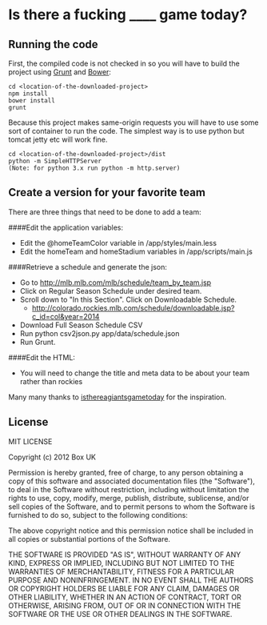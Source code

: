 # Is there a fucking ____ game today?

Running the code
-------

First, the compiled code is not checked in so you will have to build the project using [Grunt](http://gruntjs.com/) and [Bower](http://bower.io/):

    cd <location-of-the-downloaded-project>
    npm install
    bower install
    grunt

Because this project makes same-origin requests you will have to use some sort of container to run the code. The simplest way is to use python but tomcat jetty etc will work fine.
    
    cd <location-of-the-downloaded-project>/dist
    python -m SimpleHTTPServer
    (Note: for python 3.x run python -m http.server)
    
Create a version for your favorite team
-------

There are three things that need to be done to add a team:

####Edit the application variables:
- Edit the @homeTeamColor variable in <project>/app/styles/main.less
- Edit the homeTeam and homeStadium variables in <project>/app/scripts/main.js

####Retrieve a schedule and generate the json:
- Go to http://mlb.mlb.com/mlb/schedule/team_by_team.jsp
- Click on Regular Season Schedule under desired team. 
- Scroll down to "In this Section". Click on Downloadable Schedule.
  - http://colorado.rockies.mlb.com/schedule/downloadable.jsp?c_id=col&year=2014
- Download Full Season Schedule CSV
- Run python csv2json.py <Full Schedule.csv> app/data/schedule.json
- Run Grunt.

####Edit the HTML:
- You will need to change the title and meta data to be about your team rather than rockies


Many many thanks to [isthereagiantsgametoday](https://github.com/lforrest/isthereagiantsgametoday) for the inspiration.

License
-------

MIT LICENSE

Copyright (c) 2012 Box UK

Permission is hereby granted, free of charge, to any person obtaining a copy of this software and associated
documentation files (the "Software"), to deal in the Software without restriction, including without limitation
 the rights to use, copy, modify, merge, publish, distribute, sublicense, and/or sell copies of the Software,
and to permit persons to whom the Software is furnished to do so, subject to the following conditions:

The above copyright notice and this permission notice shall be included in all copies or substantial portions of the
Software.

THE SOFTWARE IS PROVIDED "AS IS", WITHOUT WARRANTY OF ANY KIND, EXPRESS OR IMPLIED, INCLUDING BUT NOT LIMITED TO THE
WARRANTIES OF MERCHANTABILITY, FITNESS FOR A PARTICULAR PURPOSE AND NONINFRINGEMENT. IN NO EVENT SHALL THE AUTHORS OR
COPYRIGHT HOLDERS BE LIABLE FOR ANY CLAIM, DAMAGES OR OTHER LIABILITY, WHETHER IN AN ACTION OF CONTRACT, TORT OR
OTHERWISE, ARISING FROM, OUT OF OR IN CONNECTION WITH THE SOFTWARE OR THE USE OR OTHER DEALINGS IN THE SOFTWARE.
